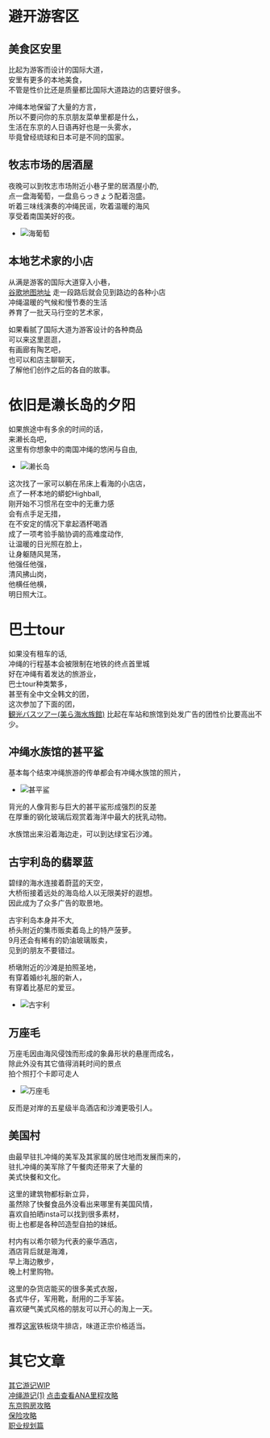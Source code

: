 # 避开游客区
## 美食区安里
比起为游客而设计的国际大道，</br>
安里有更多的本地美食，</br>
不管是性价比还是质量都比国际大道路边的店要好很多。 </br>

冲绳本地保留了大量的方言，</br>
所以不要问你的东京朋友菜单里都是什么，</br>
生活在东京的人日语再好也是一头雾水，</br>
毕竟曾经琉球和日本可是不同的国家。</br>

## 牧志市场的居酒屋
夜晚可以到牧志市场附近小巷子里的居酒屋小酌, </br>
点一盘海葡萄，一盘島らっきょう配着泡盛。</br>
听着三味线演奏的冲绳民谣，吹着温暖的海风</br>
享受着南国美好的夜。</br>
* ![海葡萄](https://www.instagram.com/p/BvD3OMhn6dv/?utm_source=ig_web_button_share_sheet.jpg)


## 本地艺术家的小店
从满是游客的国际大道穿入小巷，</br>
[谷歌地图地址](https://goo.gl/maps/mEuMuLA94rk)
走一段路后就会见到路边的各种小店 </br>
冲绳温暖的气候和慢节奏的生活 </br>
养育了一批天马行空的艺术家，</br>

如果看腻了国际大道为游客设计的各种商品 </br>
可以来这里逛逛，</br>
有画廊有陶艺吧，</br>
也可以和店主聊聊天，</br>
了解他们创作之后的各自的故事。</br>

# 依旧是濑长岛的夕阳
如果旅途中有多余的时间的话，</br>
来濑长岛吧，</br>
这里有你想象中的南国冲绳的悠闲与自由, </br>
* ![濑长岛](https://www.instagram.com/cheung.y.x/p/Bughy_jnKdz/?utm_source=ig_share_sheet&igshid=19x3jy9wp4quj)

这次找了一家可以躺在吊床上看海的小店店，</br>
点了一杯本地的蟒蛇Highball, </br>
刚开始不习惯吊在空中的无重力感 </br>
会有点手足无措，</br>
在不安定的情况下拿起酒杯喝酒 </br>
成了一项考验手脑协调的高难度动作, </br>
让温暖的日光照在脸上， </br>
让身躯随风晃荡，</br>
他强任他强，</br>
清风拂山岗，</br> 
他横任他横，</br>
明日照大江。</br>

# 巴士tour
如果没有租车的话, </br>
冲绳的行程基本会被限制在地铁的终点首里城 </br>
好在冲绳有着发达的旅游业， </br>
巴士tour种类繁多，</br> 
甚至有全中文全韩文的团，</br> 
这次参加了下面的团，</br>
[観光バスツアー(美ら海水族館)](http://option.okitour.net/detail/?plan_id=9203)
比起在车站和旅馆到处发广告的团性价比要高出不少。</br>

## 冲绳水族馆的甚平鲨
基本每个结束冲绳旅游的传单都会有冲绳水族馆的照片，</br>
* ![甚平鲨](https://www.instagram.com/cheung.y.x/p/Bui6ZHKH2Wm/?utm_source=ig_share_sheet&igshid=hncs6i6vj9nk)

背光的人像背影与巨大的甚平鲨形成强烈的反差 </br>
在厚重的钢化玻璃后观赏着海洋中最大的抚乳动物。</br>

水族馆出来沿着海边走，可以到达绿宝石沙滩。</br>


## 古宇利岛的翡翠蓝
碧绿的海水连接着蔚蓝的天空，</br>
大桥衔接着远处的海岛给人以无限美好的遐想。</br>
因此成为了众多广告的取景地。</br>

古宇利岛本身并不大, </br>
桥头附近的集市贩卖着岛上的特产菠萝。</br>
9月还会有稀有的奶油玻璃贩卖，</br>
见到的朋友不要错过。</br>


桥墩附近的沙滩是拍照圣地，</br>
有穿着婚纱礼服的新人，</br>
有穿着比基尼的爱豆。
* ![古宇利](https://www.instagram.com/cheung.y.x/p/BvD2mndncg_/?utm_source=ig_share_sheet&igshid=19wl1m34kelkp)

## 万座毛
万座毛因由海风侵蚀而形成的象鼻形状的悬崖而成名，</br>
除此外没有其它值得消耗时间的景点 </br>
拍个照打个卡即可走人 </br>
* ![万座毛](https://www.instagram.com/cheung.y.x/p/BvD258WnXzj/?utm_source=ig_share_sheet&igshid=zumo4cmxrwbs)

反而是对岸的五星级半岛酒店和沙滩更吸引人。</br>

## 美国村
由最早驻扎冲绳的美军及其家属的居住地而发展而来的，</br>
驻扎冲绳的美军除了午餐肉还带来了大量的 </br>
美式快餐和文化。 </br>

这里的建筑物都标新立异，</br>
虽然除了快餐食品外没看出来哪里有美国风情，</br>
喜欢自拍晒insta可以找到很多素材，</br>
街上也都是各种凹造型自拍的妹纸。</br>

村内有以希尔顿为代表的豪华酒店，</br>
酒店背后就是海滩，</br>
早上海边散步，</br>
晚上村里购物。</br>

这里的杂货店能买的很多美式衣服，</br>
各式牛仔，军用靴，耐用的二手军装。</br>
喜欢硬气美式风格的朋友可以开心的淘上一天。</br>

推荐[这家](https://goo.gl/maps/pAJXLKT1qhE2)铁板烧牛排店，味道正宗价格适当。</br>

# 其它文章
[其它游记WIP](../menu.md) </br>
[冲绳游记(1)](./okinawa_20190119.md)
[点击查看ANA里程攻略](https://github.com/cheungYX/algorithm/blob/master/cheung/ana.md) </br>
[东京购房攻略](https://github.com/cheungYX/algorithm/blob/master/cheung/ff.md) </br>
[保险攻略](https://github.com/cheungYX/algorithm/blob/master/cheung/hokken.md) </br>
[职业规划篇](https://github.com/cheungYX/algorithm/blob/master/cheung/work_root.md) </br>